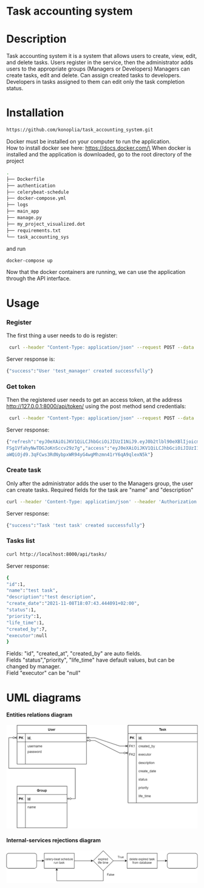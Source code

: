 # Task accounting system

# Description
Task accounting system
it is a system that allows users to create, view, edit, and delete tasks. 
Users register in the service, then the administrator adds users to the appropriate groups (Managers or Developers)
Managers can create tasks, edit and delete. Can assign created tasks to developers.
Developers in tasks assigned to them can edit only the task completion status.

# Installation

```bash
https://github.com/konoplia/task_accounting_system.git
```
Docker must be installed on your computer to run the application.\
How to install docker see here:
https://docs.docker.com/\
When docker is installed and the application is downloaded, go to the root directory of the project
```bash
.
├── Dockerfile
├── authentication
├── celerybeat-schedule
├── docker-compose.yml
├── logs
├── main_app
├── manage.py
├── my_project_visualized.dot
├── requirements.txt
└── task_accounting_sys
```
and run
```bash
docker-compose up
```
Now that the docker containers are running, we can use the application through the API interface.

# Usage
### Register
The first thing a user needs to do is register:
```bash
 curl --header "Content-Type: application/json" --request POST --data '{"username":"test_manager","password":"test_manager"}' http://localhost:8000/api/register/
```
Server response is:
```bash
{"success":"User 'test_manager' created successfully"}
```
### Get token
Then the registered user needs to get an access token, at the address http://127.0.0.1:8000/api/token/  using the post method send credentials:
```bash
 curl --header "Content-Type: application/json" --request POST --data '{"username":"test_manager","password":"test_manager"}' http://localhost:8000/api/token/

```
Server response:
```bash
{"refresh":"eyJ0eXAiOiJKV1QiLCJhbGciOiJIUzI1NiJ9.eyJ0b2tlbl90eXBlIjoicmVmcmVzaCIsImV4cCI6MTYzNjU0OTY2MCwianRpIjoiYTliZTc3YmMyOGIyNGJmZGFiMzYxMWJhOTY5OTM5Y2IiLCJ1c2VyX2lkIjo3fQ.ywB739ORfFKs4aYu
FSg1VfahyNwTDGJoKnSccv29z7g","access":"eyJ0eXAiOiJKV1QiLCJhbGciOiJIUzI1NiJ9.eyJ0b2tlbl90eXBlIjoiYWNjZXNzIiwiZXhwIjoxNjM2NDYzMjYwLCJqdGkiOiJkMGE1NzBjNWM1YzE0M2Y0ODMzZjZjNDBlODQxZDJjNyIsInVzZXJf
aWQiOjd9.3qFCws3RdNybpxWR94yG4wgMhzmn41rY6qA9qlexN5k"}
```
### Create task
Only after the administrator adds the user to the Managers group, the user can create tasks. Required fields for the task are "name" and "description"
```bash
curl --header 'Content-Type: application/json' --header 'Authorization: Bearer eyJ0eXAiOiJKV1QiLCJhbGciOiJIUzI1NiJ9.eyJ0b2tlbl90eXBlIjoiYWNjZXNzIiwiZXhwIjoxNjM2NDcyNDMzLCJqdGkiOiJmYTNhMTE5MTQ3YjA0M2JiODFjODgyZTA2NTllZmE1OSIsInVzZXJfaWQiOjd9.6EY5F2cdH2vzmAa7RG4xhHrhzGbnSCSM2b8AH2uURvg' --request POST --data '{"name":"test task","description":"test description"}'  http://localhost:8000/api/tasks/create/
```

Server response:
```bash
{"success":"Task 'test task' created successfully"}
```
### Tasks list
```bash
curl http://localhost:8000/api/tasks/
```
Server response:
```bash
{
"id":1,
"name":"test task",
"description":"test description",
"create_date":"2021-11-08T18:07:43.444091+02:00",
"status":1,
"priority":1,
"life_time":1,
"created_by":7,
"executor":null
}
```
Fields: "id", "created_at", "created_by" are auto fields.\
Fields "status","priority", "life_time" have default values, but can be changed by manager.\
Field "executor" can be "null"


# UML diagrams
#### Entities relations diagram
![entities_relations_diagram](images/uml_diagrams/entities_relations_diagram.jpg)
#### Internal-services rejections diagram
![internal-services rejections_diagram](images/uml_diagrams/internal-services%20rejections_diagram.jpg)
